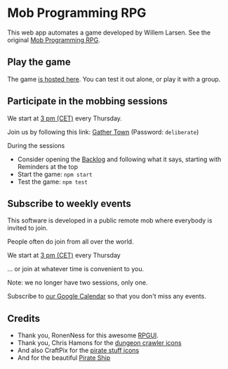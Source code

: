 # Mob Programming RPG

This web app automates a game developed by Willem Larsen.  See the original [Mob Programming RPG](https://github.com/willemlarsen/mobprogrammingrpg).

## Play the game

The game [is hosted here](https://gregorriegler.com/mob-programming-rpg/).  You can test it out alone, or play it with a group.

## Participate in the mobbing sessions

We start at [3 pm (CET)](https://calendar.google.com/calendar/event?action=TEMPLATE&tmeid=N21ubDl1a2Y4ZDFtc3AyZ2JvY2RpamtpMmtfMjAyMzAyMTZUMTQwMDAwWiA3Mzk5NWUxZTBiMWM5NDhhOGEwMDIxZWM0YzNjZTcyOTQxZjdiN2FjOTc1NGJjZTNmMGU5ZGRkMDA1MmY4NjQxQGc&tmsrc=73995e1e0b1c948a8a0021ec4c3ce72941f7b7ac9754bce3f0e9ddd0052f8641%40group.calendar.google.com&scp=ALL) every Thursday.

Join us by following this link: [Gather Town](https://app.gather.town/app/kNtWdLSSLSYIoR5R/CodingDojo) (Password: ```deliberate```)

During the sessions

* Consider opening the [Backlog](./docs/backlog.md) and following what it says, starting with Reminders at the top
* Start the game: `npm start`
* Test the game: `npm test`

## Subscribe to weekly events

This software is developed in a public remote mob where everybody is invited to join.

People often do join from all over the world.

We start at [3 pm (CET)](https://calendar.google.com/calendar/event?action=TEMPLATE&tmeid=N21ubDl1a2Y4ZDFtc3AyZ2JvY2RpamtpMmtfMjAyMzAyMTZUMTQwMDAwWiA3Mzk5NWUxZTBiMWM5NDhhOGEwMDIxZWM0YzNjZTcyOTQxZjdiN2FjOTc1NGJjZTNmMGU5ZGRkMDA1MmY4NjQxQGc&tmsrc=73995e1e0b1c948a8a0021ec4c3ce72941f7b7ac9754bce3f0e9ddd0052f8641%40group.calendar.google.com&scp=ALL) every Thursday

... or join at whatever time is convenient to you.

Note: we no longer have two sessions, only one.

Subscribe to [our Google Calendar](https://calendar.google.com/calendar/u/0?cid=NzM5OTVlMWUwYjFjOTQ4YThhMDAyMWVjNGMzY2U3Mjk0MWY3YjdhYzk3NTRiY2UzZjBlOWRkZDAwNTJmODY0MUBncm91cC5jYWxlbmRhci5nb29nbGUuY29t) so that you don't miss any events.

## Credits

- Thank you, RonenNess for this awesome [RPGUI](https://github.com/RonenNess/RPGUI).
- Thank you, Chris Hamons for the [dungeon crawler icons](https://opengameart.org/content/dungeon-crawl-32x32-tiles)
- And also CraftPix for the [pirate stuff icons](https://opengameart.org/content/48-pirate-stuff-icons)
- And for the beautiful [Pirate Ship](https://www.flaticon.com/free-icon/pirate-ship_1907877)

